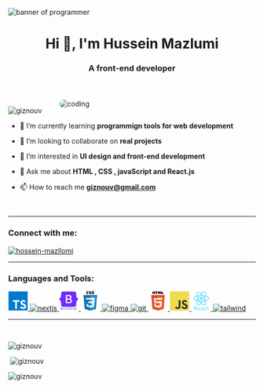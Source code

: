 ![banner of programmer](https://github.com/GizNouv/Hepta/assets/131180327/18dc1dd6-a193-4564-876d-d875bd060f0f)
<h1 align="center">Hi 👋, I'm Hussein Mazlumi</h1>
<h3 align="center" style="margin-bottom : 20px;">A front-end developer</h3>
<br/>
<br/>
<img style="border-radius: 30px;" align="right" alt="coding" width="400" src="https://i.pinimg.com/originals/e4/26/70/e426702edf874b181aced1e2fa5c6cde.gif"/>

<p align="left"> <img src="https://komarev.com/ghpvc/?username=giznouv&label=Profile%20views&color=0e75b6&style=flat" alt="giznouv" /> </p>

- 🌱 I’m currently learning **programmign tools for web development**

- 👯 I’m looking to collaborate on **real projects**

- 👀 I’m interested in **UI design and front-end development**

- 💬 Ask me about **HTML , CSS , javaScript and React.js**

- 📫 How to reach me **giznouv@gmail.com**

<br/>
<hr/>
<h3 align="left">Connect with me:</h3>
<p align="left">
<a href="https://linkedin.com/in/hossein-mazllomi" target="blank"><img align="center" src="https://raw.githubusercontent.com/rahuldkjain/github-profile-readme-generator/master/src/images/icons/Social/linked-in-alt.svg" alt="hossein-mazllomi" height="30" width="40" /></a>
</p>
<hr/>
<h3 align="left">Languages and Tools:</h3>
<p align="left"> <a href="https://www.typescriptlang.org/" target="_blank" rel="noreferrer"> <img src="https://raw.githubusercontent.com/devicons/devicon/master/icons/typescript/typescript-original.svg" alt="typescript" width="40" height="40"/> </a> <a href="https://nextjs.org/" target="_blank" rel="noreferrer"> <img src="https://cdn.worldvectorlogo.com/logos/nextjs-2.svg" alt="nextjs" width="40" height="40"/> </a> <a href="https://getbootstrap.com" target="_blank" rel="noreferrer"> <img src="https://raw.githubusercontent.com/devicons/devicon/master/icons/bootstrap/bootstrap-plain-wordmark.svg" alt="bootstrap" width="40" height="40"/> </a> <a href="https://www.w3schools.com/css/" target="_blank" rel="noreferrer"> <img src="https://raw.githubusercontent.com/devicons/devicon/master/icons/css3/css3-original-wordmark.svg" alt="css3" width="40" height="40"/> </a> <a href="https://www.figma.com/" target="_blank" rel="noreferrer"> <img src="https://www.vectorlogo.zone/logos/figma/figma-icon.svg" alt="figma" width="40" height="40"/> </a> <a href="https://git-scm.com/" target="_blank" rel="noreferrer"> <img src="https://www.vectorlogo.zone/logos/git-scm/git-scm-icon.svg" alt="git" width="40" height="40"/> </a> <a href="https://www.w3.org/html/" target="_blank" rel="noreferrer"> <img src="https://raw.githubusercontent.com/devicons/devicon/master/icons/html5/html5-original-wordmark.svg" alt="html5" width="40" height="40"/> </a> <a href="https://developer.mozilla.org/en-US/docs/Web/JavaScript" target="_blank" rel="noreferrer"> <img src="https://raw.githubusercontent.com/devicons/devicon/master/icons/javascript/javascript-original.svg" alt="javascript" width="40" height="40"/> </a> <a href="https://reactjs.org/" target="_blank" rel="noreferrer"> <img src="https://raw.githubusercontent.com/devicons/devicon/master/icons/react/react-original-wordmark.svg" alt="react" width="40" height="40"/> </a> <a href="https://tailwindcss.com/" target="_blank" rel="noreferrer"> <img src="https://www.vectorlogo.zone/logos/tailwindcss/tailwindcss-icon.svg" alt="tailwind" width="40" height="40"/> </a> </p>
<hr/>
<br/>

<p><img  src="https://github-readme-stats.vercel.app/api/top-langs?username=giznouv&show_icons=true&locale=en&layout=compact" alt="giznouv" /></p>

<p>&nbsp;<img src="https://github-readme-stats.vercel.app/api?username=giznouv&show_icons=true&locale=en" alt="giznouv" /></p>

<p><img src="https://github-readme-streak-stats.herokuapp.com/?user=giznouv&" alt="giznouv" /></p>
